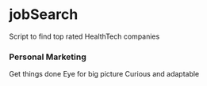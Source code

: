 # jobSearch

Script to find top rated HealthTech companies

### Personal Marketing  
Get things done
Eye for big picture
Curious and adaptable